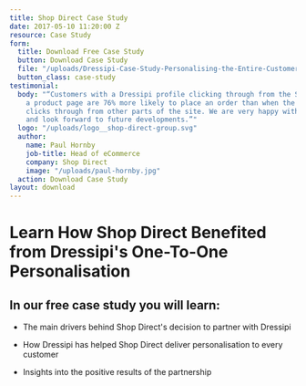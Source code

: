 ```yaml
---
title: Shop Direct Case Study
date: 2017-05-10 11:20:00 Z
resource: Case Study
form:
  title: Download Free Case Study
  button: Download Case Study
  file: "/uploads/Dressipi-Case-Study-Personalising-the-Entire-Customer-Experience-for-Shop-Direct.pdf"
  button_class: case-study
testimonial:
  body: "“Customers with a Dressipi profile clicking through from the Style Hub to
    a product page are 76% more likely to place an order than when the same customer
    clicks through from other parts of the site. We are very happy with the performance
    and look forward to future developments.”"
  logo: "/uploads/logo__shop-direct-group.svg"
  author:
    name: Paul Hornby
    job-title: Head of eCommerce
    company: Shop Direct
    image: "/uploads/paul-hornby.jpg"
  action: Download Case Study
layout: download
---
```


# Learn How Shop Direct Benefited from Dressipi's One-To-One Personalisation

## In our free case study you will learn:

* The main drivers behind Shop Direct's decision to partner with Dressipi

* How Dressipi has helped Shop Direct deliver personalisation to every customer

* Insights into the positive results of the partnership
